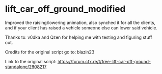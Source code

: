 # lift_car_off_ground_modified
Improved the raising/lowering animation, also synched it for all the clients, and if your client has raised a vehicle someone else can lower said vehicle.

Thanks to: v0dka and Qzen for helping me with testing and figuring stuff out.

Credits for the original script go to: blazin23

Link to the original script: https://forum.cfx.re/t/free-lift-car-off-ground-standalone/2808217
